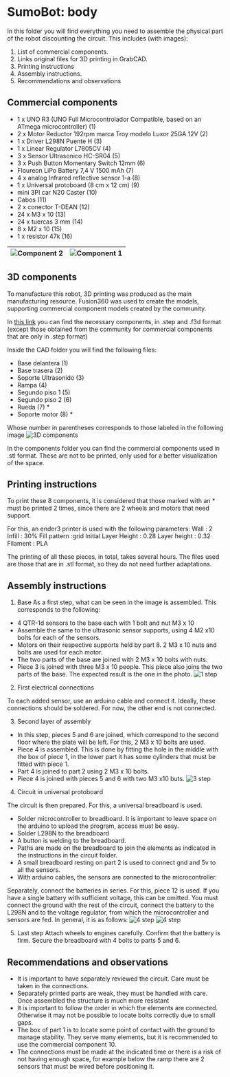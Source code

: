 # SumoBot: body

In this folder you will find everything you need to assemble the physical part of the robot discounting the circuit.
This includes (with images):
1. List of commercial components.
2. Links original files for 3D printing in GrabCAD.
3. Printing instructions
4. Assembly instructions.
6. Recommendations and observations



## Commercial components
- 1 x UNO R3 (UNO Full Microcontrolador Compatible, based on an ATmega microcontroller) (1)
- 2 x Motor Reductor 192rpm marca Troy modelo Luxor 25GA 12V (2)
- 1 x Driver L298N Puente H (3)
- 1 x Linear Regulator L7805CV  (4)
- 3 x Sensor Ultrasonico HC-SR04 (5)
- 3 x Push Button Momentary Switch 12mm (6)
- Floureon LiPo Battery 7,4 V 1500 mAh (7)
- 4 x analog Infrared reflective sensor 1-a (8)
- 1 x Universal protoboard (8 cm x 12 cm)  (9)
- mini 3PI car N20 Caster (10)
- Cabos  (11)
- 2 x conector T-DEAN (12)
- 24 x M3 x 10        (13)
- 24 x tuercas 3 mm   (14)
- 8 x M2 x 10         (15)
- 1 x resistor 47k    (16)




| ![Component 2](./images/component2.png) | ![Component 1](./images/component1.png) |
| :-------------------------------------: | :-------------------------------------: |


## 3D components
To manufacture this robot, 3D printing was produced as the main manufacturing resource. Fusion360 was used to create the models, supporting commercial component models created by the community.

In [this link](https://grabcad.com/library/robot-sumo-10) you can find the necessary components, in .step and .f3d format (except those obtained from the community for commercial components that are only in .step format)

Inside the CAD folder you will find the following files:
- Base delantera (1)
- Base trasera (2)
- Soporte Ultrasonido (3)
- Rampa (4)
- Segundo piso 1 (5)
- Segundo piso 2 (6)
- Rueda (7) *
- Soporte motor (8) *

Whose number in parentheses corresponds to those labeled in the following image
![3D components](./images/3d_component.png)

In the components folder you can find the commercial components used in .stl format. These are not to be printed, only used for a better visualization of the space.




## Printing instructions
To print these 8 components, it is considered that those marked with an * must be printed 2 times, since there are 2 wheels and motors that need support.

For this, an ender3 printer is used with the following parameters:
Wall : 2
Infill : 30%
Fill pattern :grid
Initial Layer Height : 0.28
Layer height : 0.32
Filament : PLA

The printing of all these pieces, in total, takes several hours. The files used are those that are in .stl format, so they do not need further adaptations.

## Assembly instructions
1. Base
As a first step, what can be seen in the image is assembled.
This corresponds to the following:
- 4 QTR-1d sensors to the base each with 1 bolt and nut M3 x 10
- Assemble the same to the ultrasonic sensor supports, using 4 M2 x10 bolts for each of the sensors.
- Motors on their respective supports held by part 8. 2 M3 x 10 nuts and bolts are used for each motor.
- The two parts of the base are joined with 2 M3 x 10 bolts with nuts.
- Piece 3 is joined with three M3 x 10 people. This piece also joins the two parts of the base.
The expected result is the one in the photo.
![1 step](./images/step_1.png)

2. First electrical connections

To each added sensor, use an arduino cable and connect it. Ideally, these connections should be soldered. For now, the other end is not connected.

3. Second layer of assembly
- In this step, pieces 5 and 6 are joined, which correspond to the second floor where the plate will be left. For this, 2 M3 x 10 bolts are used.
- Piece 4 is assembled. This is done by fitting the hole in the middle with the box of piece 1, in the lower part it has some cylinders that must be fitted with piece 1.
- Part 4 is joined to part 2 using 2 M3 x 10 bolts.
- Piece 4 is joined with pieces 5 and 6 with two M3 x10 buts.
![3 step](./images/step_2.png)

4. Circuit in universal protoboard

The circuit is then prepared. For this, a universal breadboard is used.
- Solder microcontroller to breadboard. It is important to leave space on the arduino to upload the program, access must be easy.
- Solder L298N to the breadboard 
- A button is welding to the breadboard.
- Paths are made on the breadboard to join the elements as indicated in the instructions in the circuit folder.
- A small breadboard resting on part 2 is used to connect gnd and 5v to all the sensors.
- With arduino cables, the sensors are connected to the microcontroller.

Separately, connect the batteries in series. For this, piece 12 is used. If you have a single battery with sufficient voltage, this can be omitted. You must connect the ground with the rest of the circuit, connect the battery to the L298N and to the voltage regulator, from which the microcontroller and sensors are fed. 
In general, it is as follows:
![4 step](./images/step_3.png)
![4 step](./images/step_35.png)

5. Last step
Attach wheels to engines carefully.
Confirm that the battery is firm.
Secure the breadboard with 4 bolts to parts 5 and 6.  

## Recommendations and observations
- It is important to have separately reviewed the circuit. Care must be taken in the connections.
- Separately printed parts are weak, they must be handled with care. Once assembled the structure is much more resistant
- It is important to follow the order in which the elements are connected. Otherwise it may not be possible to locate bolts correctly due to small gaps.
- The box of part 1 is to locate some point of contact with the ground to manage stability. They serve many elements, but it is recommended to use the commercial component 10.
- The connections must be made at the indicated time or there is a risk of not having enough space, for example below the ramp there are 2 sensors that must be wired before positioning it.
